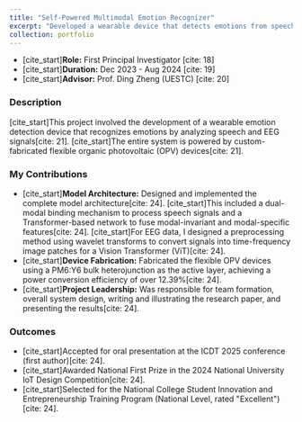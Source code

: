 ```yaml
---
title: "Self-Powered Multimodal Emotion Recognizer"
excerpt: "Developed a wearable device that detects emotions from speech and EEG signals, powered by flexible organic photovoltaics. <br/><img src='/images/emotion-recognizer.jpg'>"
collection: portfolio
---
```


* [cite_start]**Role:** First Principal Investigator [cite: 18]
* [cite_start]**Duration:** Dec 2023 - Aug 2024 [cite: 19]
* [cite_start]**Advisor:** Prof. Ding Zheng (UESTC) [cite: 20]

### Description
[cite_start]This project involved the development of a wearable emotion detection device that recognizes emotions by analyzing speech and EEG signals[cite: 21]. [cite_start]The entire system is powered by custom-fabricated flexible organic photovoltaic (OPV) devices[cite: 21].

### My Contributions
* [cite_start]**Model Architecture:** Designed and implemented the complete model architecture[cite: 24]. [cite_start]This included a dual-modal binding mechanism to process speech signals and a Transformer-based network to fuse modal-invariant and modal-specific features[cite: 24]. [cite_start]For EEG data, I designed a preprocessing method using wavelet transforms to convert signals into time-frequency image patches for a Vision Transformer (ViT)[cite: 24].
* [cite_start]**Device Fabrication:** Fabricated the flexible OPV devices using a PM6:Y6 bulk heterojunction as the active layer, achieving a power conversion efficiency of over 12.39%[cite: 24].
* [cite_start]**Project Leadership:** Was responsible for team formation, overall system design, writing and illustrating the research paper, and presenting the results[cite: 24].

### Outcomes
* [cite_start]Accepted for oral presentation at the ICDT 2025 conference (first author)[cite: 24].
* [cite_start]Awarded National First Prize in the 2024 National University IoT Design Competition[cite: 24].
* [cite_start]Selected for the National College Student Innovation and Entrepreneurship Training Program (National Level, rated "Excellent")[cite: 24].
